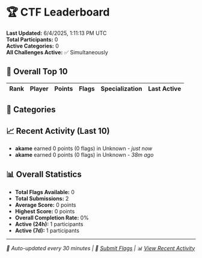 # 🏆 CTF Leaderboard

**Last Updated:** 6/4/2025, 1:11:13 PM UTC  
**Total Participants:** 0  
**Active Categories:** 0  
**All Challenges Active:** ✅ Simultaneously  

## 🥇 Overall Top 10

| Rank | Player | Points | Flags | Specialization | Last Active |
|------|--------|--------|-------|---------------|-------------|


## 🎯 Categories



## 📈 Recent Activity (Last 10)

- **akame** earned 0 points (0 flags) in Unknown - *just now*
- **akame** earned 0 points (0 flags) in Unknown - *38m ago*

## 📊 Overall Statistics

- **Total Flags Available:** 0
- **Total Submissions:** 2
- **Average Score:** 0 points
- **Highest Score:** 0 points
- **Overall Completion Rate:** 0%
- **Active (24h):** 1 participants
- **Active (7d):** 1 participants

---
*🤖 Auto-updated every 30 minutes | 🚩 [Submit Flags](https://github.com/MyCyberPlayground/my-cyber-playground-ctf/issues/new) | 📊 [View Recent Activity](recent-activity.md)*